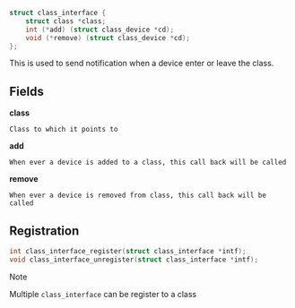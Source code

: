 ```c
struct class_interface {
	struct class *class;
	int (*add) (struct class_device *cd);
	void (*remove) (struct class_device *cd);
};
```

This is used to send notification when a device enter or leave the class.

## Fields

**class**

	Class to which it points to

**add**

	When ever a device is added to a class, this call back will be called

**remove**

	When ever a device is removed from class, this call back will be called

## Registration

```c
int class_interface_register(struct class_interface *intf);
void class_interface_unregister(struct class_interface *intf);
```

>[!Note]
>Multiple `class_interface`  can be register to a class
